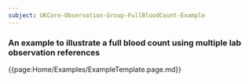 ```yaml
---
subject: UKCore-Observation-Group-FullBloodCount-Example
---
```

### An example to illustrate a full blood count using multiple lab observation references

{{page:Home/Examples/ExampleTemplate.page.md}}